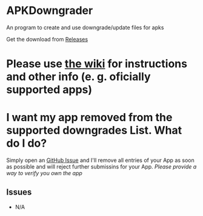 # APKDowngrader
An program to create and use downgrade/update files for apks

Get the download from [Releases](https://github.com/ComputerElite/APKDowngrader/releases)

# Please use [the wiki](https://github.com/ComputerElite/wiki/wiki/APK-Downgrader) for instructions and other info (e. g. oficially supported apps)

# I want my app removed from the supported downgrades List. What do I do?
Simply open an [GitHub Issue](https://github.com/ComputerElite/APKDowngrader/issues) and I'll remove all entries of your App as soon as possible and will reject further submissins for your App.
_Please provide a way to verify you own the app_

## Issues
- N/A
